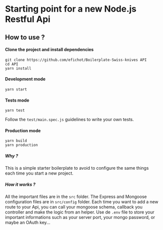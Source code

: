 # Starting point for a new Node.js Restful Api

## How to use ?

#### Clone the project and install dependencies

```
git clone https://github.com/efichot/Boilerplate-Swiss-knives API
cd API
yarn install
```

#### Development mode

```
yarn start
```

#### Tests mode

```
yarn test
```

Follow the `test/main.spec.js` guidelines to write your own tests.

#### Production mode

```
yarn build
yarn production
```

##### Why ?

This is a simple starter boilerplate to avoid to configure the same things each time you start a new project.

##### How it works ?

All the important files are in the `src` folder. The Express and Mongoose configuration files are in `src/config` folder. Each time you want to add a new route to your Api, you can call your mongoose schema, callback you controller and make the logic from an helper.
Use de `.env` file to store your important informations such as your server port, your mongo password, or maybe an OAuth key...
